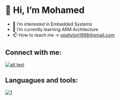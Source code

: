 👋 Hi, I’m Mohamed
=============
- 👀 I’m interested in Embedded Systems
- 🌱 I’m currently learning ARM Architecture
- 📫 How to reach me -> sephylon1998@gmail.com

## Connect with me:

[![alt text][image]][hyperlink]

[hyperlink]: https://www.linkedin.com/in/mohamed-ashraf-shebl/
[image]:
https://upload.wikimedia.org/wikipedia/commons/thumb/c/ca/LinkedIn_logo_initials.png/64px-LinkedIn_logo_initials.png
(tooltip)

## Languagues and tools:

[![1][image]][hyperlink]

[hyperlink]: https://www.eclipse.org/ide/
[image]:
https://seeklogo.com/images/E/eclipse-logo-85FE4BEA34-seeklogo.com.png
(tooltip)

<!---
Sephylon98/Sephylon98 is a ✨ special ✨ repository because its `README.md` (this file) appears on your GitHub profile.
You can click the Preview link to take a look at your changes.
--->
